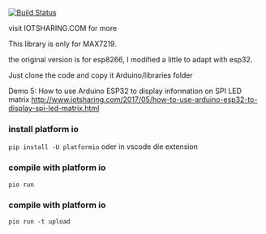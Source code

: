[![Build Status](https://travis-ci.com/wolf128058/esp32-led-matrix.svg?branch=master)](https://travis-ci.com/wolf128058/esp32-led-matrix)

visit IOTSHARING.COM for more

This library is only for MAX7219.

the original version is for esp8266, I modified a little to adapt with esp32.

Just clone the code and copy it Arduino/libraries folder

Demo 5: How to use Arduino ESP32 to display information on SPI LED matrix
http://www.iotsharing.com/2017/05/how-to-use-arduino-esp32-to-display-spi-led-matrix.html


### install platform io
```pip install -U platformio```
oder in vscode die extension
### compile with platform io
```pio run```
### compile with platform io
```pio run -t upload```
